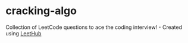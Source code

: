 # cracking-algo
Collection of LeetCode questions to ace the coding interview! - Created using [LeetHub](https://github.com/QasimWani/LeetHub)
